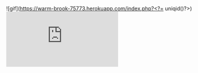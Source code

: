 ![gif](https://warm-brook-75773.herokuapp.com/index.php?<?= uniqid()?>)
![](https://warm-brook-75773.herokuapp.com/index.php)

